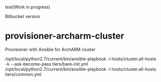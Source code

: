 test(Work in progress)

Bitbucket version

# provisioner-archarm-cluster
Provisioner with Ansible for ArchARM cluster

/opt/local/python2.7/current/bin/ansible-playbook -i hosts/cluster.all-hosts -k --ask-become-pass tiers/bare-init.yml
/opt/local/python2.7/current/bin/ansible-playbook -i hosts/cluster.all-hosts tiers/common.yml


